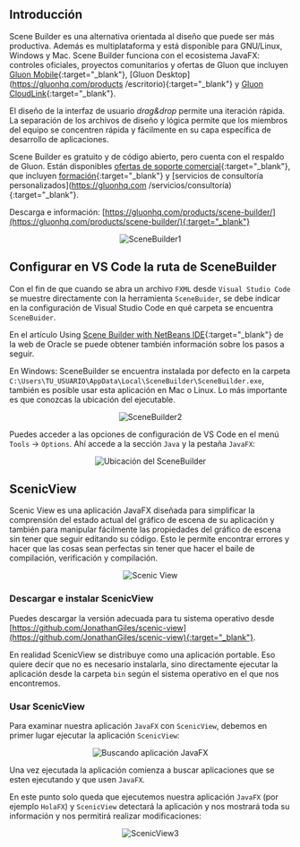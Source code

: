 ﻿## Introducción

Scene Builder es una alternativa orientada al diseño que puede ser más productiva. Además es multiplataforma y está disponible para GNU/Linux, Windows y Mac. Scene Builder funciona con el ecosistema JavaFX: controles oficiales, proyectos comunitarios y ofertas de Gluon que incluyen [Gluon Mobile](https://gluonhq.com/products/mobile){:target="_blank"}, [Gluon Desktop](https://gluonhq.com/products /escritorio){:target="_blank"} y [Gluon CloudLink](https://gluonhq.com/products/cloudlink){:target="_blank"}.

El diseño de la interfaz de usuario *drag&drop* permite una iteración rápida. La separación de los archivos de diseño y lógica permite que los miembros del equipo se concentren rápida y fácilmente en su capa específica de desarrollo de aplicaciones.

Scene Builder es gratuito y de código abierto, pero cuenta con el respaldo de Gluon. Están disponibles [ofertas de soporte comercial](https://gluonhq.com/services){:target="_blank"}, que incluyen [formación](https://gluonhq.com/services/training){:target="_blank"} y [servicios de consultoría personalizados](https://gluonhq.com /servicios/consultoría){:target="_blank"}.

Descarga e información: [https://gluonhq.com/products/scene-builder/](https://gluonhq.com/products/scene-builder/){:target="_blank"}

<div style="text-align:center;">
 <img src="../../img/ud10/SceneBuilder1.png" alt="SceneBuilder1" style="max-width:100%;" />
</div>


## Configurar en VS Code la ruta de SceneBuilder

Con el fin de que cuando se abra un archivo `FXML` desde `Visual Studio Code` se muestre directamente con la herramienta `SceneBuider`, se debe indicar en la configuración de Visual Studio Code en qué carpeta se encuentra `SceneBuider`.

En el artículo Using [Scene Builder with NetBeans IDE](https://docs.oracle.com/javase/8/scene-builder-2/work-with-java-ides/sb-with-nb.htm#CHEEHIDG){:target="_blank"} de la web de Oracle se puede obtener también información sobre los pasos a seguir.

En Windows: SceneBuilder se encuentra instalada por defecto en la carpeta `C:\Users\TU_USUARIO\AppData\Local\SceneBuilder\SceneBuilder.exe`, también es posible usar esta aplicación en Mac o Linux. Lo más importante es que conozcas la ubicación del ejecutable.

<div style="text-align:center;">
 <img src="../../img/ud10/SceneBuilder2.png" alt="SceneBuilder2" style="max-width:100%;" />
</div>

Puedes acceder a las opciones de configuración de VS Code en el menú `Tools` -> `Options`. Ahí accede a la sección `Java` y la pestaña `JavaFX`:

<div style="text-align:center;">
 <img src="../../img/ud10/Screenshot_20230416_091258.png" alt="Ubicación del SceneBuilder" style="max-width:80%;" />
</div>

## ScenicView

Scenic View es una aplicación JavaFX diseñada para simplificar la comprensión del estado actual del gráfico de escena de su aplicación y también para manipular fácilmente las propiedades del gráfico de escena sin tener que seguir editando su código. Esto le permite encontrar errores y hacer que las cosas sean perfectas sin tener que hacer el baile de compilación, verificación y compilación.

<div style="text-align:center;">
 <img src="../../img/ud10/ScenicView.png" alt="Scenic View" style="max-width:100%;" />
</div>

### Descargar e instalar ScenicView

Puedes descargar la versión adecuada para tu sistema operativo desde [https://github.com/JonathanGiles/scenic-view](https://github.com/JonathanGiles/scenic-view){:target="_blank"}.

En realidad ScenicView se distribuye como una aplicación portable. Eso quiere decir que no es necesario instalarla, sino directamente ejecutar la aplicación desde la carpeta `bin` según el sistema operativo en el que nos encontremos.

### Usar ScenicView

Para examinar nuestra aplicación `JavaFX` con `ScenicView`, debemos en primer lugar ejecutar la aplicación `ScenicView`:

<div style="text-align:center;">
 <img src="../../img/ud10/ScenicView2.png" alt="Buscando aplicación JavaFX" style="max-width:100%;" />
</div>

Una vez ejecutada la aplicación comienza a buscar aplicaciones que se esten ejecutando y que usen `JavaFX`.

En este punto solo queda que ejecutemos nuestra aplicación `JavaFX` (por ejemplo `HolaFX`) y `ScenicView` detectará la aplicación y nos mostrará toda su información y nos permitirá realizar modificaciones:

<div style="text-align:center;">
 <img src="../../img/ud10/ScenicView3.png" alt="ScenicView3" style="max-width:100%;" />
</div>
